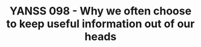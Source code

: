 ---
categories: ['facebook', 'psychology', 'articles', 'all_articles']
provider_display: "youarenotsosmart.com"
provider_name: "youarenotsosmart.com"
favicon_url: "https://secure.gravatar.com/blavatar/dffb6eb09ffcdc2610d174d44d18b7eb?s=32"
title: "YANSS 098 - Why we often choose to keep useful information out of our heads"
published: "2017-04-03T16:50:33"
source: https://youarenotsosmart.com/2017/04/03/yanss-098-why-we-often-choose-to-keep-useful-information-out-of-our-heads/
thumbnail: https://i0.wp.com/youarenotsosmart.files.wordpress.com/2017/04/benben.jpg?fit=440%2C330&ssl=1
---